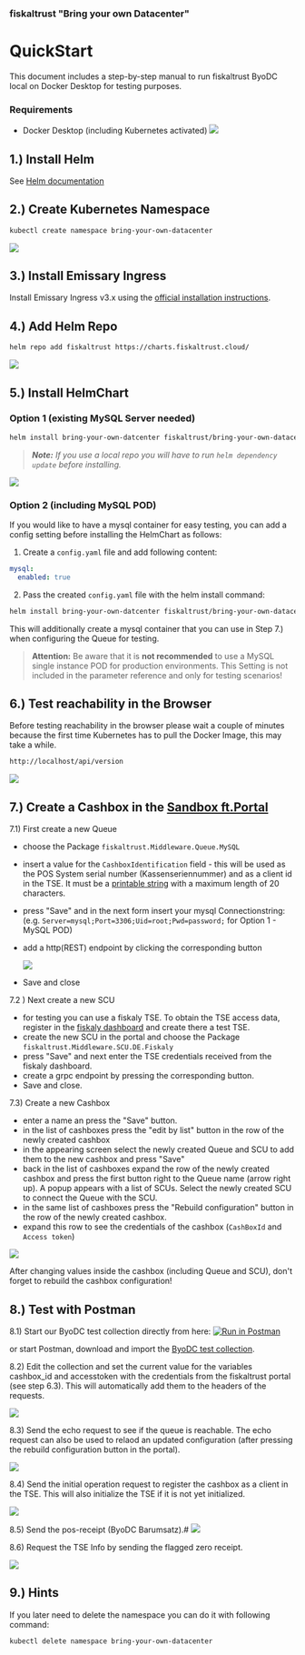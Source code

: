 ### fiskaltrust "Bring your own Datacenter"
# QuickStart

This document includes a step-by-step manual to run fiskaltrust ByoDC local on Docker Desktop for testing purposes.

### Requirements
- Docker Desktop (including Kubernetes activated)
![](images/ByoDC-Quickstart-0-DockerConfig.png)

## 1.) Install Helm
See [Helm documentation](https://helm.sh/docs/intro/install/)

## 2.) Create Kubernetes Namespace
```sh
kubectl create namespace bring-your-own-datacenter
```

![](images/ByoDC-Quickstart-1-Namespace.png)

## 3.) Install Emissary Ingress

Install Emissary Ingress v3.x using the [official installation instructions](https://www.getambassador.io/docs/emissary/latest/tutorials/getting-started).

## 4.) Add Helm Repo
```sh
helm repo add fiskaltrust https://charts.fiskaltrust.cloud/
```
![](images/ByoDC-Quickstart-2-AddRepo.png)

## 5.) Install HelmChart

### Option 1 (existing MySQL Server needed)

```sh
helm install bring-your-own-datcenter fiskaltrust/bring-your-own-datacenter --namespace bring-your-own-datacenter
```

> ***Note:** If you use a local repo you will have to run `helm dependency update` before installing.*

![](images/ByoDC-Quickstart-3-Install.png)

### Option 2 (including MySQL POD)

If you would like to have a mysql container for easy testing, you can add a config setting before installing the HelmChart as follows:

1.  Create a ```config.yaml``` file and add following content:
```yaml
mysql:
  enabled: true
```
2. Pass the created  ```config.yaml``` file with the helm install command:

```sh
helm install bring-your-own-datcenter fiskaltrust/bring-your-own-datacenter --namespace bring-your-own-datacenter -f config.yaml
```
This will additionally create a mysql container that you can use in Step 7.) when configuring the Queue for testing. 

>**Attention:** Be aware that it is **not recommended** to use a MySQL single instance POD for production environments. This Setting is not included in the parameter reference and only for testing scenarios!

## 6.) Test reachability in the Browser

Before testing reachability in the browser please wait a couple of minutes because the first time Kubernetes has to pull the Docker Image, this may take a while.

```sh
http://localhost/api/version
```
![](images/ByoDC-Quickstart-4-Browsertest.png)

## 7.) Create a Cashbox in the [Sandbox ft.Portal](https://portal-sandbox.fiskaltrust.de/CashBox)

7.1) First create a new Queue

- choose the Package ```fiskaltrust.Middleware.Queue.MySQL```

- insert a value for the ```CashboxIdentification``` field - this will be used as the POS System serial number (Kassenseriennummer) and as a client id in the TSE. It must be a [printable string](https://en.wikipedia.org/wiki/PrintableString) with a maximum length of 20 characters.

- press "Save" and in the next form insert your mysql Connectionstring:  
(e.g. ```Server=mysql;Port=3306;Uid=root;Pwd=password;``` for Option 1 - MySQL POD)

- add a http(REST) endpoint by clicking the corresponding button

  ![](images/ByoDC-Quickstart-7-QueueConfig.png)

- Save and close

7.2 ) Next create a new SCU 

- for testing you can use a fiskaly TSE.  To obtain the TSE access data, register in the [fiskaly dashboard](https://dashboard.fiskaly.com/) and create there a test TSE. 
- create the new SCU in the portal and choose the Package ```fiskaltrust.Middleware.SCU.DE.Fiskaly```
- press "Save" and next enter the TSE credentials received from the fiskaly dashboard.
- create a grpc endpoint by pressing the corresponding button. 
- Save and close.

7.3) Create a new Cashbox
- enter a name an press the "Save" button. 
- in the list of cashboxes press the "edit by list" button in the row of the newly created cashbox 
- in the appearing screen select the newly created Queue and SCU to add them to the new cashbox and press "Save"
- back in the list of cashboxes expand the row of the newly created cashbox and press the first button right to the Queue name (arrow right up). A popup appears with a list of SCUs. Select the newly created SCU to connect the Queue with the SCU.
- in the same list of cashboxes press the "Rebuild configuration" button in the row of the newly created cashbox.
- expand this row to see the credentials of the cashbox (```CashBoxId``` and ```Access token```)

![](images/ByoDC-Quickstart-5-CashboxConfig.png)

After changing values inside the cashbox (including Queue and SCU), don't forget to rebuild the cashbox configuration!

## 8.) Test with Postman

8.1) Start our ByoDC test collection directly from here: [![Run in Postman](https://run.pstmn.io/button.svg)](https://app.getpostman.com/run-collection/f25ba9a9c934a6e997ec)

 or start Postman, download and import the [ByoDC test collection](https://github.com/fiskaltrust/product-de-bring-your-own-datacenter/blob/master/fiskaltrust%20DE%20ByoDC%20TestCall.postman_collection.json).

8.2) Edit the collection and set the current value for the variables cashbox_id and accesstoken with the credentials from the fiskaltrust portal (see step 6.3). This will automatically add them to the headers of the requests.

![](images/ByoDC-Quickstart-7-PostmanCollection.png)



8.3) Send the echo request to see if the queue is reachable. The echo request can also be used to relaod an updated configuration (after pressing the rebuild configuration button in the portal).

![](images/ByoDC-Quickstart-7-3-Echo.png)



8.4) Send the initial operation request to register the cashbox as a client in the TSE. This will also initialize the TSE if it is not yet initialized.

![](images/ByoDC-Quickstart-7-4-Initial-Operation-Receipt.png)



8.5) Send the pos-receipt (ByoDC Barumsatz).#
![](images/ByoDC-Quickstart-7-5-POS-Receipt.png)



8.6) Request the TSE Info by sending the flagged zero receipt.

![](images/ByoDC-Quickstart-7-6-TSE-Info.png)

## 9.) Hints

If you later need to delete the namespace you can do it with following command:

```sh
kubectl delete namespace bring-your-own-datacenter
```

